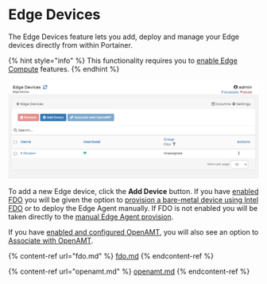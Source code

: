 # Edge Devices

The Edge Devices feature lets you add, deploy and manage your Edge devices directly from within Portainer.

{% hint style="info" %}
This functionality requires you to [enable Edge Compute](../../../admin/settings/edge.md) features.
{% endhint %}

![](../../../.gitbook/assets/2.11.1-settings-edgecompute-settings.png)

To add a new Edge device, click the **Add Device** button. If you have [enabled FDO](../../../admin/settings/edge.md#fdo) you will be given the option to [provision a bare-metal device using Intel FDO](fdo.md) or to deploy the Edge Agent manually. If FDO is not enabled you will be taken directly to the [manual Edge Agent provision](../../../admin/environments/add/edge.md#adding-an-edge-environment-to-portainer).

If you have [enabled and configured OpenAMT](../../../admin/settings/edge.md#intel-openamt), you will also see an option to [Associate with OpenAMT](openamt.md).

{% content-ref url="fdo.md" %}
[fdo.md](fdo.md)
{% endcontent-ref %}

{% content-ref url="openamt.md" %}
[openamt.md](openamt.md)
{% endcontent-ref %}
